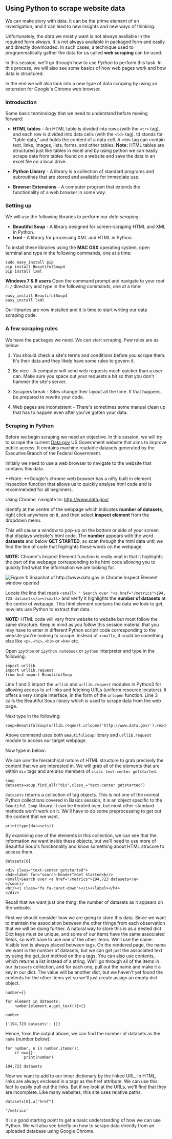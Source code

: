 ## Using Python to scrape website data

We can make story with data. It can be the prime element of an investigation, and it can lead to new insights and new ways of thinking. 

Unfortunately, the *data* we mostly want is not always available in the required form always. It is not always available in packaged form and 
easily and directly downloaded. In such cases, a technique used to programmatically gather the data for us called **web scraping** can be used.

In this session, we'll go through how to use *Python* to perform this task. In this process, we will also see some basics of how web pages work 
and how data is structured. 

In the end we will also look into a new type of data scraping by using an extension for Google's Chrome web browser.

### Introduction

Some basic terminology that we need to understand before moving forward: 

* **HTML tables** - An HTML table is divided into rows (with the `<tr>` tag), and each row is divided into data cells (with the `<td>` tag). td stands for "table data," and holds the content of a data cell. A `<td>` tag can contain text, links, images, lists, forms, and other tables. 
  **Note:** HTML tables are structured just like tables in excel and by using python we can easily scrape data from tables found on a website and save the data in an excel file on a local drive. 

* **Python Library** - A library is a collection of standard programs and subroutines that are stored and available for immediate use.

* **Browser Extensions** - A computer program that extends the functionality of a web browser in some way.

### Setting up

We will use the following libraries to perform our *data scraping*:

* **Beautiful Soup** - A library designed for screen-scraping HTML and XML in Python.
* **lxml** - A library for processing XML and HTML in Python. 

To install these libraries using the **MAC OSX** operating system, open terminal and type in the following commands, one at a time:

~~~{.python}
sudo easy_install pip 
pip install BeautifulSoup4
pip install lxml
~~~

**Windows 7 & 8 users** Open the command prompt and navigate to your root `C:/` directory and type in the following commands, one at a time: 

~~~{.python}
easy_install BeautifulSoup4
easy_install lxml 
~~~

Our libraries are now installed and it is time to start writing our data scraping code.

### A few scraping rules

We have the packages we need. We can start scraping. Few rules are as below:

1. You should check a site's terms and conditions before you scrape them. It's their data and they likely have some rules to govern it.

2. Be nice - A computer will send web requests much quicker than a user can. Make sure you space out your requests a bit so that you don't hammer the site's server.

3. Scrapers break - Sites change their layout all the time. If that happens, be prepared to rewrite your code.

4. Web pages are inconsistent - There's sometimes some manual clean up that has to happen even after you've gotten your data.

### Scraping in Python

Before we begin scraping we need an objective. In this session, we will try to scrape the current [Data.gov](http://www.data.gov/) US Government website that aims to improve public access. It contains 
machine readable datasets generated by the Executive Branch of the Federal Government.

Initially we need to use a web browser to navigate to the website that contains this data.

**Note: **Google's chrome web browser has a nifty built in element inspection function that allows us to quickly analyse html code and 
is recommended for all beginners. 

Using Chrome, navigate to: http://www.data.gov/

Identify at the centre of the webpage which indicates **number of datasets**, right click anywhere on it, and then select **inspect element** from the dropdown menu.

This will cause a window to pop-up on the bottom or side of your screen that displays website's html code. The **number** appears with the word **datasets** and below **GET STARTED**, so scan through the html data until 
we find the line of code that highlights these words on the webpage. 

**NOTE:** Chrome's Inspect Element function is really neat in that it highlights the part of the webpage corresponding to its html code 
allowing you to quickly find what the information we are looking for.

![Figure 1: Snapshot of http://www.data.gov in Chrome Inspect Element window opened](../Inspect_Element1.png)

Locate the line that reads `<small> " Search over "<a href="/metrics">194, 723 datasets</a></small>` and verify it highlights the **number of datasets** at the centre of webpage. This html element contains the 
data we look to get, now lets use Python to extract that data.

**NOTE:** HTML code will vary from website to website but most follow the same structure. Keep in mind as you follow this session material that you may have to enter in different Python script/ code corresponding to the website you're looking to scrape. 
Instead of `<small>`, it could be something else like `<p>`, `<h1>`, `<h3>` or `<h4>` etc.

Open `ipython` or `ipython notebook` or `python` interpreter and type in the following:

~~~{.python}
import urllib
import urllib.request
from bs4 import BeautifulSoup
~~~

Line 1 and 2 import the `urllib` and `urllib.request` modules in Python3 for allowing access to url links and fetching URLs (uniform resource locators). It offers a very simple interface, in the form of the `urlopen` function. 
Line 3 calls the Beautiful Soup library which is used to scrape data from the web page. 

Next type in the following:

~~~{.python}
soup=BeautifulSoup(urllib.request.urlopen('http://www.data.gov/').read())
~~~

Above command uses both `BeautifulSoup` library and `urllib.request` module to access our target webpage.

Now type in below:

We can use the hierarchical nature of HTML structure to grab precisely the content that we are interested in. We will grab all of the elements that are within `div` tags and are also members of `class text-center getstarted`.

~~~{.python}
soup
datasets=soup.find_all("div",class_="text-center getstarted")
~~~

`datasets` returns a collection of tag objects. This is not one of the normal Python collections covered in Basics session, it is an object specific to the `Beautiful Soup` library. 
It can be iterated over, but most other standard methods won't work on it. We'll have to do some preprocessing to get out the content that we want.

~~~{.python}
print(type(datasets))
~~~

By examining one of the elements in this collection, we can see that the information we want inside these objects, but we'll need to use more of Beautiful Soup's functionality and know something about HTML strucure to access them.

~~~{.python}
datasets[0]
~~~

~~~{.output}
<div class="text-center getstarted">
<h4><label for="search-header">Get Started<br/>
<small>Search over <a href="/metrics">194,723 datasets</a>
</small>
<br/><i class="fa fa-caret-down"></i></label></h4>
</div>
~~~

Recall that we want just one thing: the number of datasets as it appears on the website.

First we should consider how we are going to store this data. Since we want to maintain the association between the other things from each observation that we will be doing further. A natural way to store this is as a nested dict. Dict keys must be unique, and some of our items have the same associated fields, so we'll have to use one of the other items. We'll use the name.
Visible text is always placed between tags. On the rendered page, the name we want is the number of datasets, but we can get just the associated text by using the get_text method on the a tags. You can also use contents, which returns a list instead of a string.
We'll go through all of the items in our `datasets` collection, and for each one, pull out the name and make it a key in our dict. The value will be another dict, but we haven't yet found the contents for the other items yet so we'll just create assign an empty dict object.

~~~{.python}
number={}

for element in datasets:
    number[element.a.get_text()]={}     

number
~~~

~~~{.output}
{'194,723 datasets': {}}
~~~

Hence, from the output above, we can find the number of datasets as the `name` (number below):

~~~{.python}
for number, n in number.items():
    if n=={}:
        print(number)
~~~

~~~{.output}
194,723 datasets
~~~

Now we want to add to our inner dictionary by the linked URL.
In HTML, links are always enclosed in a tags as the href attribute. We can use this fact to easily pull out the links. But if we look at the URLs, we'll find that they are incomplete. Like many websites, this site uses relative paths.

~~~{.python}
datasets[0].a["href"]
~~~

~~~{.output}
'/metrics'
~~~

It is a good starting point to get a basic understanding of how we can use Python. We will also see briefly on how to scrape data directly 
from an uploaded database using Google Chrome.
